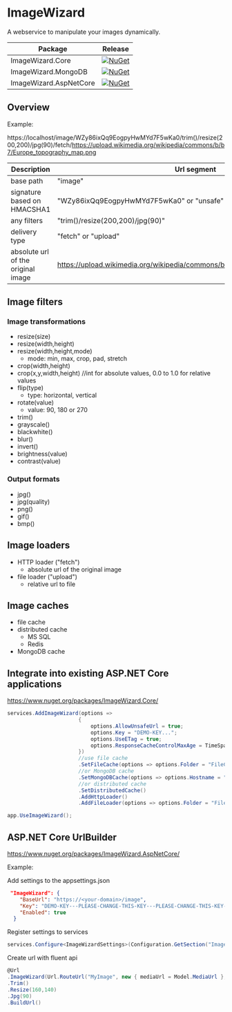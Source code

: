 # ImageWizard
A webservice to manipulate your images dynamically.

| Package                       | Release | 
|--------------------------------|-----------------|
| ImageWizard.Core               | [![NuGet](https://img.shields.io/nuget/v/ImageWizard.Core.svg)](https://www.nuget.org/packages/ImageWizard.Core/) |
| ImageWizard.MongoDB               | [![NuGet](https://img.shields.io/nuget/v/ImageWizard.MongoDB.svg)](https://www.nuget.org/packages/ImageWizard.MongoDB/) |
| ImageWizard.AspNetCore               | [![NuGet](https://img.shields.io/nuget/v/ImageWizard.AspNetCore.svg)](https://www.nuget.org/packages/ImageWizard.AspNetCore/) |


## Overview

Example:

https://localhost/image/WZy86ixQq9EogpyHwMYd7F5wKa0/trim()/resize(200,200)/jpg(90)/fetch/https://upload.wikimedia.org/wikipedia/commons/b/b7/Europe_topography_map.png

| Description         | Url segment |
|---------------------|-----------------|
| base path | "image" |
| signature based on HMACSHA1 | "WZy86ixQq9EogpyHwMYd7F5wKa0" or "unsafe" (if enabled) |
| any filters | "trim()/resize(200,200)/jpg(90)" |
| delivery type | "fetch" or "upload" |
| absolute url of the original image | https://upload.wikimedia.org/wikipedia/commons/b/b7/Europe_topography_map.png | 

## Image filters
### Image transformations
- resize(size)
- resize(width,height)
- resize(width,height,mode)
  - mode: min, max, crop, pad, stretch
- crop(width,height)
- crop(x,y,width,height) //int for absolute values, 0.0 to 1.0 for relative values
- flip(type)
  - type: horizontal, vertical
- rotate(value) 
  - value: 90, 180 or 270
- trim()
- grayscale()
- blackwhite()
- blur()
- invert()
- brightness(value)
- contrast(value)

### Output formats

- jpg()
- jpg(quality)
- png()
- gif()
- bmp()

## Image loaders
- HTTP loader ("fetch")
  - absolute url of the original image
- file loader ("upload")
  - relative url to file

## Image caches

- file cache
- distributed cache
  - MS SQL
  - Redis
- MongoDB cache

## Integrate into existing ASP.NET Core applications

https://www.nuget.org/packages/ImageWizard.Core/


```csharp
services.AddImageWizard(options => 
                       {
                           options.AllowUnsafeUrl = true;                           
                           options.Key = "DEMO-KEY...";
                           options.UseETag = true;
                           options.ResponseCacheControlMaxAge = TimeSpan.FromDays(90);
                       })
                       //use file cache
                       .SetFileCache(options => options.Folder = "FileCache")
                       //or MongoDB cache
                       .SetMongoDBCache(options => options.Hostname = "localhost")
                       //or distributed cache
                       .SetDistributedCache()
                       .AddHttpLoader()
                       .AddFileLoader(options => options.Folder = "FileStorage");
```

```csharp
app.UseImageWizard();
```

## ASP.NET Core UrlBuilder

https://www.nuget.org/packages/ImageWizard.AspNetCore/

Example:

Add settings to the appsettings.json

```json
 "ImageWizard": {
    "BaseUrl": "https://<your-domain>/image",
    "Key": "DEMO-KEY---PLEASE-CHANGE-THIS-KEY---PLEASE-CHANGE-THIS-KEY---PLEASE-CHANGE-THIS-KEY---==",
    "Enabled": true
  }
```

Register settings to services

```csharp
services.Configure<ImageWizardSettings>(Configuration.GetSection("ImageWizard"));
```

Create url with fluent api

```csharp
@Url
.ImageWizard(Url.RouteUrl("MyImage", new { mediaUrl = Model.MediaUrl }, Context.Request.Scheme))
.Trim()
.Resize(160,140)
.Jpg(90)
.BuildUrl()
```

